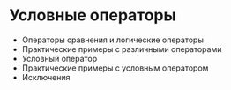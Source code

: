 # Условные операторы
* Операторы сравнения и логические операторы
* Практические примеры с различными операторами
* Условный оператор
* Практические примеры с условным оператором
* Исключения
